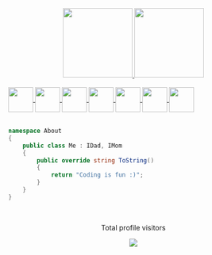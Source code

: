 <div align="center">
  <a href="https://github.com/voidotexe">
  <img height="140em" src="https://github-readme-stats.vercel.app/api?username=voidotexe&show_icons=true&theme=tokyonight&include_all_commits=true&count_private=true"/>
  <img height="140em" src="https://github-readme-stats.vercel.app/api/top-langs/?username=voidotexe&layout=compact&langs_count=7&theme=tokyonight"/>
</div>
<br/>
<img align="center" height="50" width="50" src="https://cdn.jsdelivr.net/gh/devicons/devicon/icons/dotnetcore/dotnetcore-original.svg"/>
<img align="center" height="50" width="50" src="https://cdn.jsdelivr.net/gh/devicons/devicon/icons/csharp/csharp-plain.svg" />
<img align="center" height="50" width="50" src="https://cdn.jsdelivr.net/gh/devicons/devicon/icons/microsoftsqlserver/microsoftsqlserver-plain.svg" />
<img align="center" height="50" width="50" src="https://cdn.jsdelivr.net/gh/devicons/devicon/icons/html5/html5-plain-wordmark.svg" />
<img align="center" height="50" width="50" src="https://cdn.jsdelivr.net/gh/devicons/devicon/icons/css3/css3-plain-wordmark.svg" />
<img align="center" height="50" width="50" src="https://cdn.jsdelivr.net/gh/devicons/devicon/icons/javascript/javascript-plain.svg" />
<img align="center" height="50" width="50" src="https://cdn.jsdelivr.net/gh/devicons/devicon/icons/git/git-original.svg" />
<br/><br/>

```csharp
namespace About
{
    public class Me : IDad, IMom
    {
        public override string ToString()
        {
            return "Coding is fun :)";
        }
    }
}
```
<br/>
<p align="center"> Total profile visitors </p>
<p align="center">
  <img alingn="center" src="https://profile-counter.glitch.me/voidotexe/count.svg" />
</p>
